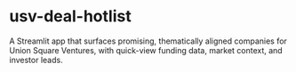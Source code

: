 # usv-deal-hotlist
A Streamlit app that surfaces promising, thematically aligned companies for Union Square Ventures, with quick-view funding data, market context, and investor leads.
